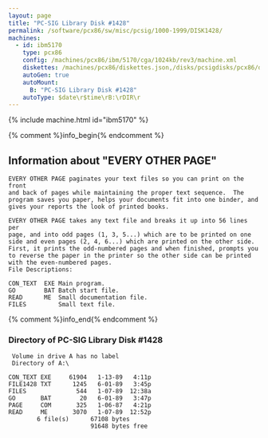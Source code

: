 ```yaml
---
layout: page
title: "PC-SIG Library Disk #1428"
permalink: /software/pcx86/sw/misc/pcsig/1000-1999/DISK1428/
machines:
  - id: ibm5170
    type: pcx86
    config: /machines/pcx86/ibm/5170/cga/1024kb/rev3/machine.xml
    diskettes: /machines/pcx86/diskettes.json,/disks/pcsigdisks/pcx86/diskettes.json
    autoGen: true
    autoMount:
      B: "PC-SIG Library Disk #1428"
    autoType: $date\r$time\rB:\rDIR\r
---
```


{% include machine.html id="ibm5170" %}

{% comment %}info_begin{% endcomment %}

## Information about "EVERY OTHER PAGE"

    EVERY OTHER PAGE paginates your text files so you can print on the front
    and back of pages while maintaining the proper text sequence.  The
    program saves you paper, helps your documents fit into one binder, and
    gives your reports the look of printed books.
    
    EVERY OTHER PAGE takes any text file and breaks it up into 56 lines per
    page, and into odd pages (1, 3, 5...) which are to be printed on one
    side and even pages (2, 4, 6...) which are printed on the other side.
    First, it prints the odd-numbered pages and when finished, prompts you
    to reverse the paper in the printer so the other side can be printed
    with the even-numbered pages.
    File Descriptions:
    
    CON_TEXT  EXE Main program.
    GO        BAT Batch start file.
    READ      ME  Small documentation file.
    FILES         Small text file.
{% comment %}info_end{% endcomment %}


### Directory of PC-SIG Library Disk #1428

     Volume in drive A has no label
     Directory of A:\

    CON_TEXT EXE     61904   1-13-89   4:11p
    FILE1428 TXT      1245   6-01-89   3:45p
    FILES              544   1-07-89  12:38a
    GO       BAT        20   6-01-89   3:47p
    PAGE     COM       325   1-06-87   4:21p
    READ     ME       3070   1-07-89  12:52p
            6 file(s)      67108 bytes
                           91648 bytes free
